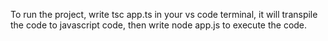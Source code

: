 To run the project, write tsc app.ts
in your vs code terminal, it will transpile the 
code to javascript code, then write node app.js to execute the code.
